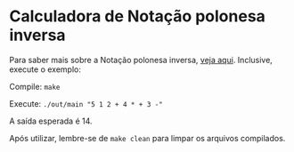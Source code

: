 # Calculadora de Notação polonesa inversa

Para saber mais sobre a Notação polonesa inversa, [veja aqui](https://pt.wikipedia.org/wiki/Nota%C3%A7%C3%A3o_polonesa_inversa). Inclusive, execute o exemplo:

Compile:
`make`

Execute:
`./out/main "5 1 2 + 4 * + 3 -"`


A saída esperada é 14.

Após utilizar, lembre-se de `make clean` para limpar os arquivos compilados.